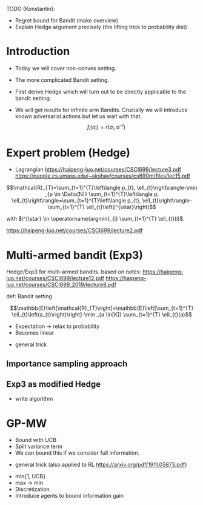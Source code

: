 
TODO (Konstantin):
- Regret bound for Bandit (make overview)
- Explain Hedge argument precisely (the lifting trick to probability dist)

# Introduction

- Today we will cover non-convex setting.
- The more complicated Bandit setting.
- First derive Hedge which will turn out to be directly applicable to the bandit setting.

- We will get results for infinite arm Bandits. Crucially we will introduce known adversarial actions but let us wait with that.
  $$f_i(a_i) = r(a_i, a^{-i})$$

# Expert problem (Hedge)

- Lagrangian
https://haipeng-luo.net/courses/CSCI699/lecture3.pdf
https://people.cs.umass.edu/~akshay/courses/cs690m/files/lec15.pdf

$$\mathcal{R}_{T}=\sum_{t=1}^{T}\left\langle p_{t}, \ell_{t}\right\rangle-\min _{p \in \Delta(N)} \sum_{t=1}^{T}\left\langle p, \ell_{t}\right\rangle=\sum_{t=1}^{T}\left\langle p_{t}, \ell_{t}\right\rangle-\sum_{t=1}^{T} \ell_{t}\left(i^{\star}\right)$$

with $i^{\star} \in \operatorname{argmin}_{i} \sum_{t=1}^{T} \ell_{t}(i)$.

https://haipeng-luo.net/courses/CSCI699/lecture2.pdf

<!-- Duality https://www.cs.huji.ac.il/~shais/papers/OLsurvey.pdf -->

# Multi-armed bandit (Exp3)

Hedge/Exp3 for multi-armed bandits.
based on notes: https://haipeng-luo.net/courses/CSCI699/lecture12.pdf
https://haipeng-luo.net/courses/CSCI699_2019/lecture8.pdf

def: Bandit setting

$$\mathbb{E}\left[\mathcal{R}_{T}\right]=\mathbb{E}\left[\sum_{t=1}^{T} \ell_{t}\left(a_{t}\right)\right]-\min _{a \in[K]} \sum_{t=1}^{T} \ell_{t}(a)$$

- Expectation -> relax to probability
- Becomes linear
* general trick

## Importance sampling approach

## Exp3 as modified Hedge

- write algorithm


# GP-MW

- Bound with UCB
- Split variance term
- We can bound this if we consider full information.
* general trick (also applied to RL https://arxiv.org/pdf/1911.05873.pdf)

- min{1, UCB}
- max -> min
- Discretization
- Introduce agents to bound information gain
